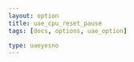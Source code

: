 ```yaml
---
layout: option
title: uae_cpu_reset_pause
tags: [docs, options, uae_option]

type: uaeyesno
---
```

